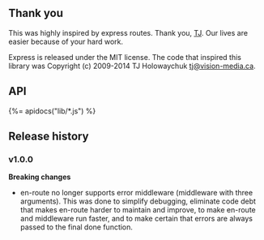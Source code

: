 ## Thank you

This was highly inspired by express routes. Thank you, [TJ](https://github.com/tj). Our lives are easier because of your hard work.

Express is released under the MIT license. 
The code that inspired this library was 
Copyright (c) 2009-2014 TJ Holowaychuk <tj@vision-media.ca>.

## API
{%= apidocs("lib/*.js") %}

## Release history

### v1.0.0

**Breaking changes**

- en-route no longer supports error middleware (middleware with three arguments). This was done to simplify debugging, eliminate code debt that makes en-route harder to maintain and improve, to make en-route and middleware run faster, and to make certain that errors are always passed to the final done function.
